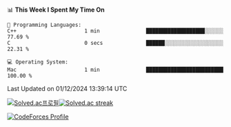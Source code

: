 
<!--START_SECTION:waka-->
📊 **This Week I Spent My Time On** 

```text
💬 Programming Languages: 
C++                      1 min               ███████████████████░░░░░░   77.69 % 
C                        0 secs              ██████░░░░░░░░░░░░░░░░░░░   22.31 % 

💻 Operating System: 
Mac                      1 min               █████████████████████████   100.00 % 
```


 Last Updated on 01/12/2024 13:39:14 UTC
<!--END_SECTION:waka-->


[![Solved.ac프로필](http://mazassumnida.wtf/api/generate_badge?boj=hckim96)](https://solved.ac/hckim96)[![Solved.ac streak](http://mazandi.herokuapp.com/api?handle=hckim96&theme=dark)](https://solved.ac/hckim96)


[![CodeForces Profile](https://cf.leed.at?id=hckim96)](https://codeforces.com/profile/hckim96)

